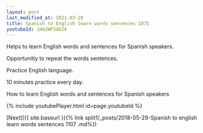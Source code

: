 ```yaml
---
layout: post
last_modified_at: 2021-03-29
title: Spanish to English learn words sentences 1075 
youtubeId: iH42WP3dGI4
---
```

 
 
Helps to learn English words and sentences for Spanish speakers.

Opportunitiy to repeat the words sentences. 

Practice English language. 
 
10 minutes practice every day. 
 
How to learn English words and sentences for Spanish speakers 
 
{% include youtubePlayer.html id=page.youtubeId %}
 
 
[Next]({{ site.baseurl }}{% link  split1/_posts/2018-05-29-Spanish to english learn words sentences 1107 .md%})
 

